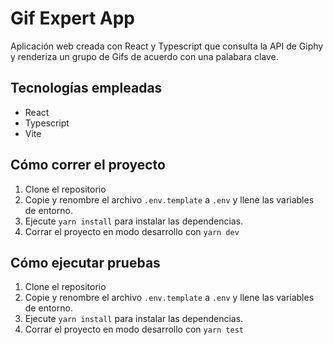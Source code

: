 # Gif Expert App

Aplicación web creada con React y Typescript que consulta la API de Giphy y renderiza un grupo de Gifs de acuerdo con una palabara clave.

## Tecnologías empleadas

- React
- Typescript
- Vite

## Cómo correr el proyecto

1. Clone el repositorio
2. Copie y renombre el archivo `.env.template` a `.env` y llene las variables de entorno.
3. Ejecute `yarn install` para instalar las dependencias.
4. Corrar el proyecto en modo desarrollo con `yarn dev`

## Cómo ejecutar pruebas

1. Clone el repositorio
2. Copie y renombre el archivo `.env.template` a `.env` y llene las variables de entorno.
3. Ejecute `yarn install` para instalar las dependencias.
4. Corrar el proyecto en modo desarrollo con `yarn test`
